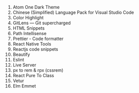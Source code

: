 1. Atom One Dark Theme
2. Chinese (Simplified) Language Pack for Visual Studio Code
3. Color Highlight
4. GitLens — Git supercharged
5. HTML Snippets
6. Path Intellisense
7. Prettier - Code formatter
8. React Native Tools
9. Reactjs code snippets
10. Beautify
11. Eslint
12. Live Server
13. px to rem & rpx (cssrem)
14. React Pure To Class
15. Vetur
16. Elm Emmet

